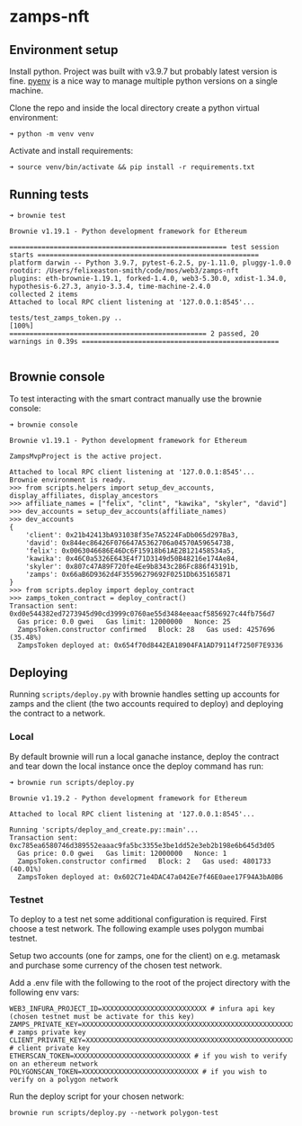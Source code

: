 # zamps-nft

## Environment setup


Install python. Project was built with v3.9.7 but probably latest version is fine. [pyenv](https://github.com/pyenv/pyenv) is a nice way to manage multiple python versions on a single machine.

Clone the repo and inside the local directory create a python virtual environment:

```
➜ python -m venv venv
```

Activate and install requirements:

```
➜ source venv/bin/activate && pip install -r requirements.txt
```

## Running tests

```
➜ brownie test

Brownie v1.19.1 - Python development framework for Ethereum

====================================================== test session starts =======================================================
platform darwin -- Python 3.9.7, pytest-6.2.5, py-1.11.0, pluggy-1.0.0
rootdir: /Users/felixeaston-smith/code/mos/web3/zamps-nft
plugins: eth-brownie-1.19.1, forked-1.4.0, web3-5.30.0, xdist-1.34.0, hypothesis-6.27.3, anyio-3.3.4, time-machine-2.4.0
collected 2 items
Attached to local RPC client listening at '127.0.0.1:8545'...

tests/test_zamps_token.py ..                                                                                               [100%]
================================================= 2 passed, 20 warnings in 0.39s =================================================


```

## Brownie console

To test interacting with the smart contract manually use the brownie console:

```
➜ brownie console

Brownie v1.19.1 - Python development framework for Ethereum

ZampsMvpProject is the active project.

Attached to local RPC client listening at '127.0.0.1:8545'...
Brownie environment is ready.
>>> from scripts.helpers import setup_dev_accounts, display_affiliates, display_ancestors
>>> affiliate_names = ["felix", "clint", "kawika", "skyler", "david"]
>>> dev_accounts = setup_dev_accounts(affiliate_names)
>>> dev_accounts
{
    'client': 0x21b42413bA931038f35e7A5224FaDb065d297Ba3,
    'david': 0x844ec86426F076647A5362706a04570A5965473B,
    'felix': 0x0063046686E46Dc6F15918b61AE2B121458534a5,
    'kawika': 0x46C0a5326E643E4f71D3149d50B48216e174Ae84,
    'skyler': 0x807c47A89F720fe4Ee9b8343c286Fc886f43191b,
    'zamps': 0x66aB6D9362d4F35596279692F0251Db635165871
}
>>> from scripts.deploy import deploy_contract
>>> zamps_token_contract = deploy_contract()
Transaction sent: 0xd0e544382ed7273945d90cd3999c0760ae55d3484eeaacf5856927c44fb756d7
  Gas price: 0.0 gwei   Gas limit: 12000000   Nonce: 25
  ZampsToken.constructor confirmed   Block: 28   Gas used: 4257696 (35.48%)
  ZampsToken deployed at: 0x654f70d8442EA18904FA1AD79114f7250F7E9336
```


## Deploying

Running `scripts/deploy.py` with brownie handles setting up accounts for zamps and the client (the two accounts required to deploy) and deploying the contract to a network.

### Local

By default brownie will run a local ganache instance, deploy the contract and tear down the local instance once the deploy command has run:

```
➜ brownie run scripts/deploy.py

Brownie v1.19.2 - Python development framework for Ethereum

Attached to local RPC client listening at '127.0.0.1:8545'...

Running 'scripts/deploy_and_create.py::main'...
Transaction sent: 0xc785ea6580746d389552eaaac9fa5bc3355e3be1dd52e3eb2b198e6b645d3d05
  Gas price: 0.0 gwei   Gas limit: 12000000   Nonce: 1
  ZampsToken.constructor confirmed   Block: 2   Gas used: 4801733 (40.01%)
  ZampsToken deployed at: 0x602C71e4DAC47a042Ee7f46E0aee17F94A3bA0B6
```

### Testnet

To deploy to a test net some additional configuration is required. First choose a test network. The following example uses polygon mumbai testnet.

Setup two accounts (one for zamps, one for the client) on e.g. metamask and purchase some currency of the chosen test network.

Add a .env file with the following to the root of the project directory with the following env vars:

```
WEB3_INFURA_PROJECT_ID=XXXXXXXXXXXXXXXXXXXXXXXXXX # infura api key (chosen testnet must be activate for this key)
ZAMPS_PRIVATE_KEY=XXXXXXXXXXXXXXXXXXXXXXXXXXXXXXXXXXXXXXXXXXXXXXXXXXXXXXXXXXXX # zamps private key
CLIENT_PRIVATE_KEY=XXXXXXXXXXXXXXXXXXXXXXXXXXXXXXXXXXXXXXXXXXXXXXXXXXXXXXXXXXX # client private key
ETHERSCAN_TOKEN=XXXXXXXXXXXXXXXXXXXXXXXXXXXXX # if you wish to verify on an ethereum network
POLYGONSCAN_TOKEN=XXXXXXXXXXXXXXXXXXXXXXXXXXXXX # if you wish to verify on a polygon network
```


Run the deploy script for your chosen network:

```
brownie run scripts/deploy.py --network polygon-test
```
